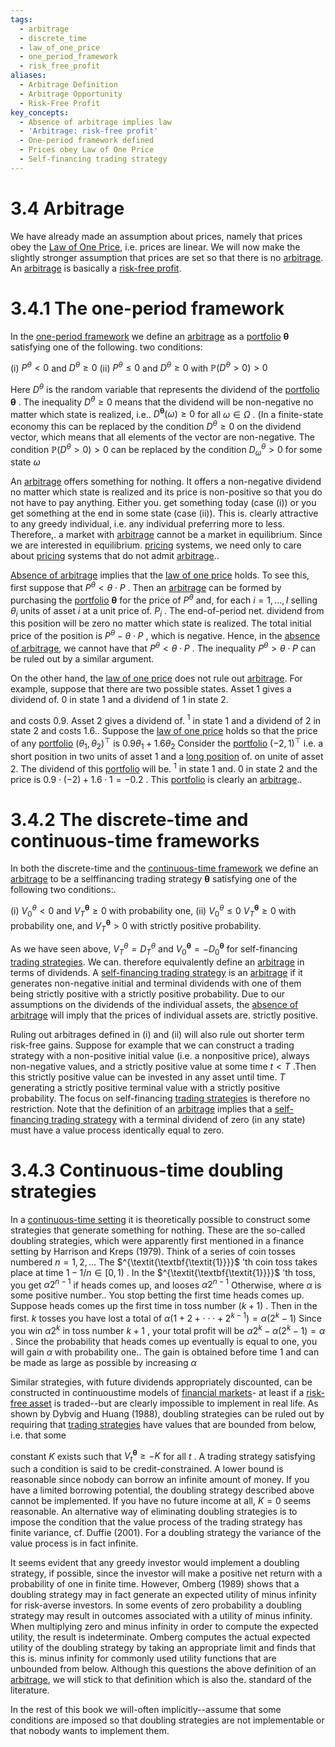 ```yaml
---
tags:
  - arbitrage
  - discrete_time
  - law_of_one_price
  - one_period_framework
  - risk_free_profit
aliases:
  - Arbitrage Definition
  - Arbitrage Opportunity
  - Risk-Free Profit
key_concepts:
  - Absence of arbitrage implies law
  - 'Arbitrage: risk-free profit'
  - One-period framework defined
  - Prices obey Law of One Price
  - Self-financing trading strategy
---
```


# 3.4 Arbitrage  

We have already made an assumption about prices, namely that prices obey the [Law of One Price](Pricing%20Forwards,%20Futures,%20Bonds,%20Swaps,%20Swaptions,%20Caps%20and%20Floors%20under%20No-Arbitrage%20and%20Risk-Neutral%20Pricing.md), i.e. prices are linear. We will now make the slightly stronger assumption that prices are set so that there is no [arbitrage](../../Fixed%20Income%20Securities%20Tools%20for%20Today's%20Markets/Chapter%207/Arbitrage%20Pricing%20of%20Derivatives.md). An [arbitrage](../../Fixed%20Income%20Securities%20Tools%20for%20Today's%20Markets/Chapter%207/Arbitrage%20Pricing%20of%20Derivatives.md) is basically a [risk-free profit](.md).  

# 3.4.1 The one-period framework  

In the [one-period framework](../Chapter%204%20-%20State%20Prices/Properties%20of%20State-Price%20Deflators.md) we define an [arbitrage](../../Fixed%20Income%20Securities%20Tools%20for%20Today's%20Markets/Chapter%207/Arbitrage%20Pricing%20of%20Derivatives.md) as a [portfolio](../../../Advanced%20Investments/An%20Asset%20Allocation%20Primer.md) $\pmb{\theta}$ satisfying one of the following. two conditions:  

(i) $P^{\theta}<0$ and $D^{\theta}\geq0$ (ii) $P^{\theta}\leq0$ and $D^{\theta}\geq0$ with $\mathbb{P}\left(D^{\theta}>0\right)>0$  

Here $D^{\theta}$ is the random variable that represents the dividend of the [portfolio](../../../Advanced%20Investments/An%20Asset%20Allocation%20Primer.md) $\pmb{\theta}$ . The inequality $D^{\theta}\geq0$ means that the dividend will be non-negative no matter which state is realized, i.e.. $D^{\pmb{\theta}}(\omega)\geq0$ for all $\omega\in\Omega$ . (In a finite-state economy this can be replaced by the condition $D^{\theta}\geq0$ on the dividend vector, which means that all elements of the vector are non-negative. The condition $\mathbb{P}\left(D^{\theta}>0\right)>0$ can be replaced by the condition $D_{\omega}^{\theta}>0$ for some state $\omega$  

An [arbitrage](../../Fixed%20Income%20Securities%20Tools%20for%20Today's%20Markets/Chapter%207/Arbitrage%20Pricing%20of%20Derivatives.md) offers something for nothing. It offers a non-negative dividend no matter which state is realized and its price is non-positive so that you do not have to pay anything. Either you. get something today (case (i)) or you get something at the end in some state (case (ii)). This is. clearly attractive to any greedy individual, i.e. any individual preferring more to less. Therefore,. a market with [arbitrage](../../Fixed%20Income%20Securities%20Tools%20for%20Today's%20Markets/Chapter%207/Arbitrage%20Pricing%20of%20Derivatives.md) cannot be a market in equilibrium. Since we are interested in equilibrium. [pricing](../../Fixed%20Income%20Securities%20Tools%20for%20Today's%20Markets/Chapter%207/Arbitrage%20Pricing%20of%20Derivatives.md) systems, we need only to care about [pricing](../../Fixed%20Income%20Securities%20Tools%20for%20Today's%20Markets/Chapter%207/Arbitrage%20Pricing%20of%20Derivatives.md) systems that do not admit [arbitrage](../../Fixed%20Income%20Securities%20Tools%20for%20Today's%20Markets/Chapter%207/Arbitrage%20Pricing%20of%20Derivatives.md)..  

[Absence of arbitrage](Exercises.md) implies that the [law of one price](Pricing%20Forwards,%20Futures,%20Bonds,%20Swaps,%20Swaptions,%20Caps%20and%20Floors%20under%20No-Arbitrage%20and%20Risk-Neutral%20Pricing.md) holds. To see this, first suppose that $P^{\theta}<\theta\cdot P$ . Then an [arbitrage](../../Fixed%20Income%20Securities%20Tools%20for%20Today's%20Markets/Chapter%207/Arbitrage%20Pricing%20of%20Derivatives.md) can be formed by purchasing the [portfolio](../../../Advanced%20Investments/An%20Asset%20Allocation%20Primer.md) $\pmb{\theta}$ for the price of $P^{\theta}$ and, for each $i=1,\dots,I$ selling $\theta_{i}$ units of asset $i$ at a unit price of. $P_{i}$ . The end-of-period net. dividend from this position will be zero no matter which state is realized. The total initial price of the position is $P^{\theta}-\theta\cdot P$ , which is negative. Hence, in the [absence of arbitrage](Exercises.md), we cannot have that $P^{\theta}<\theta\cdot P$ . The inequality $P^{\theta}>\theta\cdot P$ can be ruled out by a similar argument.  

On the other hand, the [law of one price](Pricing%20Forwards,%20Futures,%20Bonds,%20Swaps,%20Swaptions,%20Caps%20and%20Floors%20under%20No-Arbitrage%20and%20Risk-Neutral%20Pricing.md) does not rule out [arbitrage](../../Fixed%20Income%20Securities%20Tools%20for%20Today's%20Markets/Chapter%207/Arbitrage%20Pricing%20of%20Derivatives.md). For example, suppose that there are two possible states. Asset 1 gives a dividend of. $0$ in state 1 and a dividend of 1 in state 2.  

and costs 0.9. Asset 2 gives a dividend of. $^{1}$ in state 1 and a dividend of 2 in state 2 and costs 1.6.. Suppose the [law of one price](Pricing%20Forwards,%20Futures,%20Bonds,%20Swaps,%20Swaptions,%20Caps%20and%20Floors%20under%20No-Arbitrage%20and%20Risk-Neutral%20Pricing.md) holds so that the price of any [portfolio](../../../Advanced%20Investments/An%20Asset%20Allocation%20Primer.md) $(\theta_{1},\theta_{2})^{\top}$ is $0.9\theta_{1}+1.6\theta_{2}$ Consider the [portfolio](../../../Advanced%20Investments/An%20Asset%20Allocation%20Primer.md) $(-2,1)^{\top}$ i.e. a short position in two units of asset 1 and a [long position](../../../Financial%20Engineering/Derivatives/Part%20I%20-%20Forwards%20and%20Futures/Chapter%204%20-%20Futures:%20Hedging%20and%20Speculation.md) of. on unite of asset 2. The dividend of this [portfolio](../../../Advanced%20Investments/An%20Asset%20Allocation%20Primer.md) will be. $^{1}$ in state 1 and. $0$ in state 2 and the price is $0.9\cdot(-2)+1.6\cdot1=-0.2$ . This [portfolio](../../../Advanced%20Investments/An%20Asset%20Allocation%20Primer.md) is clearly an [arbitrage](../../Fixed%20Income%20Securities%20Tools%20for%20Today's%20Markets/Chapter%207/Arbitrage%20Pricing%20of%20Derivatives.md)..  

# 3.4.2 The discrete-time and continuous-time frameworks  

In both the discrete-time and the [continuous-time framework](Exercises.md) we define an [arbitrage](../../Fixed%20Income%20Securities%20Tools%20for%20Today's%20Markets/Chapter%207/Arbitrage%20Pricing%20of%20Derivatives.md) to be a selffinancing trading strategy $\pmb{\theta}$ satisfying one of the following two conditions:.  

(i) $V_{0}^{\theta}<0$ and $V_{T}^{\pmb\theta}\ge0$ with probability one, (ii) $V_{0}^{\theta}\leq0$ $V_{T}^{\pmb\theta}\ge0$ with probability one, and $V_{T}^{\pmb\theta}>0$ with strictly positive probability.  

As we have seen above, $V_{T}^{\theta}=D_{T}^{\theta}$ and $V_{0}^{\pmb\theta}=-D_{0}^{\pmb\theta}$ for self-financing [trading strategies](../../../Course%20Notes/Quantitative%20Trading%20Strategies%20Lecture%20Notes.md). We can. therefore equivalently define an [arbitrage](../../Fixed%20Income%20Securities%20Tools%20for%20Today's%20Markets/Chapter%207/Arbitrage%20Pricing%20of%20Derivatives.md) in terms of dividends. A [self-financing trading strategy](.md) is an [arbitrage](../../Fixed%20Income%20Securities%20Tools%20for%20Today's%20Markets/Chapter%207/Arbitrage%20Pricing%20of%20Derivatives.md) if it generates non-negative initial and terminal dividends with one of them being strictly positive with a strictly positive probability. Due to our assumptions on the dividends of the individual assets, the [absence of arbitrage](Exercises.md) will imply that the prices of individual assets are. strictly positive.  

Ruling out arbitrages defined in (i) and (ii) will also rule out shorter term risk-free gains. Suppose for example that we can construct a trading strategy with a non-positive initial value (i.e. a nonpositive price), always non-negative values, and a strictly positive value at some time $t<T$ .Then this strictly positive value can be invested in any asset until time. $T$ generating a strictly positive terminal value with a strictly positive probability. The focus on self-financing [trading strategies](../../../Course%20Notes/Quantitative%20Trading%20Strategies%20Lecture%20Notes.md) is therefore no restriction. Note that the definition of an [arbitrage](../../Fixed%20Income%20Securities%20Tools%20for%20Today's%20Markets/Chapter%207/Arbitrage%20Pricing%20of%20Derivatives.md) implies that a [self-financing trading strategy](.md) with a terminal dividend of zero (in any state) must have a value process identically equal to zero.  

# 3.4.3 Continuous-time doubling strategies  

In a [continuous-time setting](../Chapter%206%20-%20Individual%20optimality/The%20Continuous-Time%20Framework.md) it is theoretically possible to construct some strategies that generate something for nothing. These are the so-called doubling strategies, which were apparently first mentioned in a finance setting by Harrison and Kreps (1979). Think of a series of coin tosses numbered $n=1,2,\ldots$ The $^{\textit{\textbf{\textit{1}}}}$ 'th coin toss takes place at time $1-1/n\in[0,1)$ . In the $^{\textit{\textbf{\textit{1}}}}$ 'th toss, you get $\alpha2^{n-1}$ if heads comes up, and looses $\alpha2^{n-1}$ Otherwise, where $\alpha$ is some positive number.. You stop betting the first time heads comes up. Suppose heads comes up the first time in toss number $(k+1)$ . Then in the first. $k$ tosses you have lost a total of $\alpha(1+2+\cdot\cdot\cdot+2^{k-1})=\alpha(2^{k}-1)$ Since you win $\alpha2^{k}$ in toss number $k+1$ , your total profit will be $\alpha2^{k}-\alpha(2^{k}-1)=\alpha$ . Since the probability that heads comes up eventually is equal to one, you will gain $\alpha$ with probability one.. The gain is obtained before time 1 and can be made as large as possible by increasing $\alpha$  

Similar strategies, with future dividends appropriately discounted, can be constructed in continuoustime models of [financial markets](../../../Financial%20Markets%20and%20Institutions/Financial%20Markets%20and%20Institutions%20Lecture%20Notes.md)- at least if a [risk-free asset](../../../Financial%20Engineering/2.%20Forwards,%20Swaps,%20Futures,%20and%20Options.md) is traded--but are clearly impossible to implement in real life. As shown by Dybvig and Huang (1988), doubling strategies can be ruled out by requiring that [trading strategies](../../../Course%20Notes/Quantitative%20Trading%20Strategies%20Lecture%20Notes.md) have values that are bounded from below, i.e. that some  

constant $K$ exists such that $V_{t}^{\pmb{\theta}}\geq-K$ for all $t$ . A trading strategy satisfying such a condition is said to be credit-constrained. A lower bound is reasonable since nobody can borrow an infinite amount of money. If you have a limited borrowing potential, the doubling strategy described above cannot be implemented. If you have no future income at all, $K=0$ seems reasonable. An alternative way of eliminating doubling strategies is to impose the condition that the value process of the trading strategy has finite variance, cf. Duffie (2001). For a doubling strategy the variance of the value process is in fact infinite.  

It seems evident that any greedy investor would implement a doubling strategy, if possible, since the investor will make a positive net return with a probability of one in finite time. However, Omberg (1989) shows that a doubling strategy may in fact generate an expected utility of minus infinity for risk-averse investors. In some events of zero probability a doubling strategy may result in outcomes associated with a utility of minus infinity. When multiplying zero and minus infinity in order to compute the expected utility, the result is indeterminate. Omberg computes the actual expected utility of the doubling strategy by taking an appropriate limit and finds that this is. minus infinity for commonly used utility functions that are unbounded from below. Although this questions the above definition of an [arbitrage](../../Fixed%20Income%20Securities%20Tools%20for%20Today's%20Markets/Chapter%207/Arbitrage%20Pricing%20of%20Derivatives.md), we will stick to that definition which is also the. standard of the literature.  

In the rest of this book we will-often implicitly--assume that some conditions are imposed so that doubling strategies are not implementable or that nobody wants to implement them.  